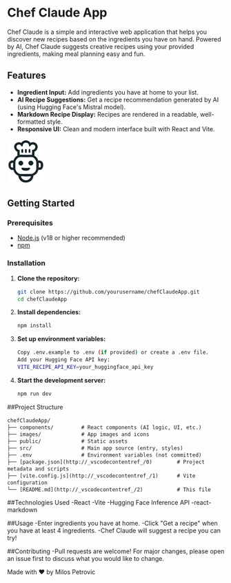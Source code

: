 # Chef Claude App

Chef Claude is a simple and interactive web application that helps you discover new recipes based on the ingredients you have on hand. Powered by AI, Chef Claude suggests creative recipes using your provided ingredients, making meal planning easy and fun.

## Features

- **Ingredient Input:** Add ingredients you have at home to your list.
- **AI Recipe Suggestions:** Get a recipe recommendation generated by AI (using Hugging Face's Mistral model).
- **Markdown Recipe Display:** Recipes are rendered in a readable, well-formatted style.
- **Responsive UI:** Clean and modern interface built with React and Vite.

![Chef Claude Screenshot](images/chef-claude-icon.png)

## Getting Started

### Prerequisites

- [Node.js](https://nodejs.org/) (v18 or higher recommended)
- [npm](https://www.npmjs.com/)

### Installation

1. **Clone the repository:**
   ```sh
   git clone https://github.com/yourusername/chefClaudeApp.git
   cd chefClaudeApp

2. **Install dependencies:**
   ```sh
   npm install

3. **Set up environment variables:**
   ```sh
   Copy .env.example to .env (if provided) or create a .env file.
   Add your Hugging Face API key:
   VITE_RECIPE_API_KEY=your_huggingface_api_key

4. **Start the development server:**
   ```sh
   npm run dev

##Project Structure
```
chefClaudeApp/
├── components/         # React components (AI logic, UI, etc.)
├── images/             # App images and icons
├── public/             # Static assets
├── src/                # Main app source (entry, styles)
├── .env                # Environment variables (not committed)
├── [package.json](http://_vscodecontentref_/0)        # Project metadata and scripts
├── [vite.config.js](http://_vscodecontentref_/1)      # Vite configuration
└── [README.md](http://_vscodecontentref_/2)           # This file
```

##Technologies Used
-React
-Vite
-Hugging Face Inference API
-react-markdown

##Usage
-Enter ingredients you have at home.
-Click "Get a recipe" when you have at least 4 ingredients.
-Chef Claude will suggest a recipe you can try!

##Contributing
-Pull requests are welcome! For major changes, please open an issue first to discuss what you would like to change.


Made with ❤️ by Milos Petrovic
